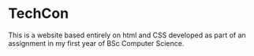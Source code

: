 # TechCon
This is a website based entirely on html and CSS developed as part of an assignment in my first year of BSc Computer Science.
